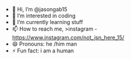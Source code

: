 - 👋 Hi, I’m @jasongab15
- 👀 I’m interested in coding
- 🌱 I’m currently learning stuff
- 📫 How to reach me,
                  >instagram - https://www.instagram.com/not_jsn_here_15/
- 😄 Pronouns: he /him man
- ⚡ Fun fact: i am a human

<!---
jasongab15/jasongab15 is a ✨ special ✨ repository because its `README.md` (this file) appears on your GitHub profile.
You can click the Preview link to take a look at your changes.
--->

